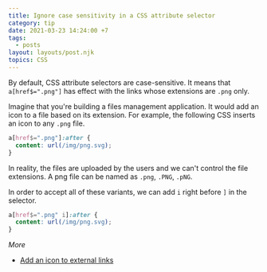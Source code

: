 ```yaml
---
title: Ignore case sensitivity in a CSS attribute selector
category: tip
date: 2021-03-23 14:24:00 +7
tags:
  - posts
layout: layouts/post.njk
topics: CSS
---
```


By default, CSS attribute selectors are case-sensitive. It means that `a[href$=".png"]` has effect with the links whose extensions are `.png` only.

Imagine that you're building a files management application. It would add an icon to a file based on its extension. For example, the following CSS inserts an icon to any `.png` file.

```css
a[href$=".png"]:after {
  content: url(/img/png.svg);
}
```

In reality, the files are uploaded by the users and we can't control the file extensions. A png file can be named as `.png`, `.PNG`, `.pNG`.

In order to accept all of these variants, we can add `i` right before `]` in the selector.

```css
a[href$=".png" i]:after {
  content: url(/img/png.svg);
}
```

_More_

* [Add an icon to external links](/add-an-icon-to-external-links.html)